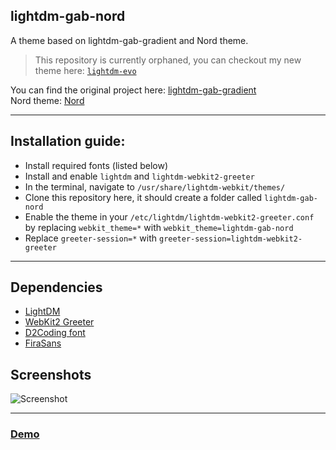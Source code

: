 ## lightdm-gab-nord
A theme based on lightdm-gab-gradient and Nord theme.

> This repository is currently orphaned, you can checkout my new theme here: [`lightdm-evo`](https://github.com/AlphaNecron/lightdm-evo)

You can find the original project here: [lightdm-gab-gradient](https://github.com/GabrielTenma/lightdm-gab-gradient)  
Nord theme: [Nord](https://github.com/arcticicestudio/nord)
***
## Installation guide:

* Install required fonts (listed below)
* Install and enable `lightdm` and `lightdm-webkit2-greeter`
* In the terminal, navigate to `/usr/share/lightdm-webkit/themes/`
* Clone this repository here, it should create a folder called `lightdm-gab-nord`
* Enable the theme in your `/etc/lightdm/lightdm-webkit2-greeter.conf` by replacing `webkit_theme=*` with `webkit_theme=lightdm-gab-nord`
* Replace `greeter-session=*` with `greeter-session=lightdm-webkit2-greeter`

***
## Dependencies
* [LightDM](https://www.archlinux.org/packages/extra/x86_64/lightdm/)
* [WebKit2 Greeter](https://www.archlinux.org/packages/community/x86_64/lightdm-webkit2-greeter/)
* [D2Coding font](https://github.com/naver/d2codingfont)
* [FiraSans](https://fonts.google.com/specimen/Fira+Sans)
## Screenshots
![Screenshot](https://i.imgur.com/2qhsdTs.png "Demo screenshot")
***
### [Demo](https://alphanecron.github.io/lightdm-gab-nord)

